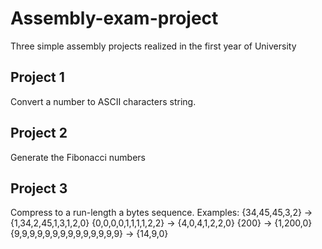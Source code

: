 # Assembly-exam-project
Three simple assembly projects realized in the first year of University

## Project 1
Convert a number to ASCII characters string.

## Project 2
Generate the Fibonacci numbers

## Project 3
Compress to a run-length a bytes sequence.
Examples:
{34,45,45,3,2} -> {1,34,2,45,1,3,1,2,0}
{0,0,0,0,1,1,1,1,2,2} -> {4,0,4,1,2,2,0}
{200} -> {1,200,0}
{9,9,9,9,9,9,9,9,9,9,9,9,9,9} -> {14,9,0}
